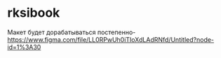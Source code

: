 # rksibook

Макет будет дорабатываться постепенно- https://www.figma.com/file/LL0RPwUh0iTIoXdLAdRNfd/Untitled?node-id=1%3A30
